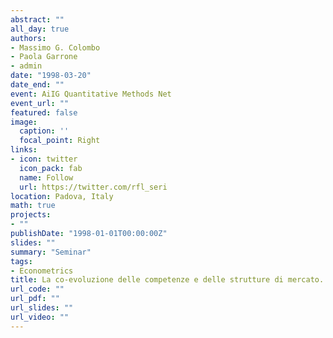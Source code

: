 ```yaml
---
abstract: ""
all_day: true
authors:
- Massimo G. Colombo
- Paola Garrone
- admin
date: "1998-03-20"
date_end: ""
event: AiIG Quantitative Methods Net
event_url: ""
featured: false
image:
  caption: ''
  focal_point: Right
links:
- icon: twitter
  icon_pack: fab
  name: Follow
  url: https://twitter.com/rfl_seri
location: Padova, Italy
math: true
projects:
- ""
publishDate: "1998-01-01T00:00:00Z"
slides: ""
summary: "Seminar"
tags:
- Econometrics
title: La co-evoluzione delle competenze e delle strutture di mercato. Analisi e problemi di modellizzazione dal punto di vista dell'indagine empirica
url_code: ""
url_pdf: ""
url_slides: ""
url_video: ""
---
```

